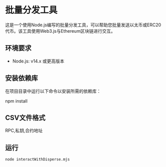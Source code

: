 # 批量分发工具

这是一个使用Node.js编写的批量分发工具，可以帮助您批量发送以太币或ERC20代币。该工具使用Web3.js与Ethereum区块链进行交互。

## 环境要求

- Node.js: v14.x 或更高版本

## 安装依赖库

在项目目录中运行以下命令以安装所需的依赖库：


npm install

## CSV文件格式
RPC,私钥,合约地址

## 运行
```bash
node interactWithDisperse.mjs

